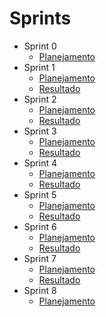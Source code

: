 # Sprints
- Sprint 0
    - [Planejamento](sprints/sprint0/planejamento)
- Sprint 1
    - [Planejamento](sprints/sprint1/planejamento)
    - [Resultado](sprints/sprint1/resultado)
- Sprint 2
    - [Planejamento](sprints/sprint2/planejamento)
    - [Resultado](sprints/sprint2/resultado)
- Sprint 3
    - [Planejamento](sprints/sprint3/planejamento)
    - [Resultado](sprints/sprint3/resultado)
- Sprint 4
    - [Planejamento](sprints/sprint4/planejamento)
    - [Resultado](sprints/sprint4/resultado)
- Sprint 5
    - [Planejamento](sprints/sprint5/planejamento)
    - [Resultado](sprints/sprint5/resultado)
- Sprint 6
    - [Planejamento](sprints/sprint6/planejamento)
    - [Resultado](sprints/sprint6/resultado)
- Sprint 7
    - [Planejamento](sprints/sprint7/planejamento)
    - [Resultado](sprints/sprint7/resultado)
- Sprint 8
    - [Planejamento](sprints/sprint8/planejamento)

